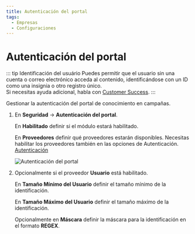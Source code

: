 ```yaml
---
title: Autenticación del portal
tags:
  - Empresas
  - Configuraciones
---
```

# Autenticación del portal

::: tip Identificación del usuário
Puedes permitir que el usuario sin una cuenta o correo electrónico acceda al contenido, identificándose con un ID como una insignia o otro registro único.<br>
Si necesitas ayuda adicional, habla con [Customer Success](mailto:cs@phishx.io).
:::

Gestionar la autenticación del portal de conocimiento en campañas.

1. En **Seguridad** -> **Autenticación del portal**.

   En **Habilitado** definir si el módulo estará habilitado.

   En **Proveedores** definir qué proveedores estarán disponibles. Necesitas habilitar los proveedores también en las opciones de Autenticación. [Autenticación](authentication)

   ![Autenticación del portal](https://cdn.phishx.io/phishx-docs/images/phishx_companies_portal_auth_01.webp)

2. Opcionalmente si el proveedor **Usuario** está habilitado.

   En **Tamaño Mínimo del Usuario** definir el tamaño mínimo de la identificación.

   En **Tamaño Máximo del Usuario** definir el tamaño máximo de la identificación.

   Opcionalmente en **Máscara** definir la máscara para la identificación en el formato **REGEX**.
